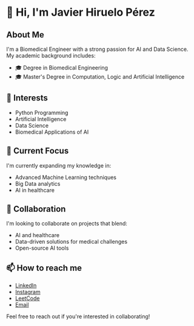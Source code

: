 # 👋 Hi, I'm Javier Hiruelo Pérez

## About Me
I'm a Biomedical Engineer with a strong passion for AI and Data Science. My academic background includes:
- 🎓 Degree in Biomedical Engineering
- 🎓 Master's Degree in Computation, Logic and Artificial Intelligence

## 👀 Interests
- Python Programming
- Artificial Intelligence
- Data Science
- Biomedical Applications of AI

## 🌱 Current Focus
I'm currently expanding my knowledge in:
- Advanced Machine Learning techniques
- Big Data analytics
- AI in healthcare

## 💞️ Collaboration
I'm looking to collaborate on projects that blend:
- AI and healthcare
- Data-driven solutions for medical challenges
- Open-source AI tools

## 📫 How to reach me
- [LinkedIn](www.linkedin.com/in/javier-hiruelo-perez)
- [Instagram](www.instagram.com/javier_hiruelo/)
- [LeetCode](leetcode.com/u/JavierHiruelo/)
- [Email](mailto:javier.hiruelo@gmail.com)

Feel free to reach out if you're interested in collaborating!

<!---
JavierHiruelo/JavierHiruelo is a ✨ special ✨ repository because its `README.md` (this file) appears on your GitHub profile.
You can click the Preview link to take a look at your changes.
--->

<!---
JavierHiruelo/JavierHiruelo is a ✨ special ✨ repository because its `README.md` (this file) appears on your GitHub profile.
You can click the Preview link to take a look at your changes.
--->

